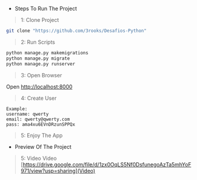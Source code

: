 - Steps To Run The Project

> 1: Clone Project
```bash
git clone "https://github.com/3rooks/Desafios-Python"
```
> 2: Run Scripts
```bash
python manage.py makemigrations
python manage.py migrate
python manage.py runserver
```
> 3: Open Browser

Open [http://localhost:8000](http://localhost:8000)

> 4: Create User
```
Example:
username: qwerty
email: qwerty@qwerty.com
pass: ama4xu6EVnDRzunSPPQx
```

> 5: Enjoy The App

- Preview Of The Project

> 5: Video
Video [https://drive.google.com/file/d/1zx0OqLS5Nf0DsfunegoAzTa5mhYoF971/view?usp=sharing](Video)
